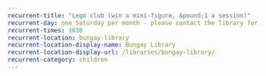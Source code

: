 ```yaml
---
recurrent-title: "Lego club (win a mini-figure, &pound;1 a session)"
recurrent-day: one Saturday per month - please contact the library for dates
recurrent-times: 1030
recurrent-location: bungay-library
recurrent-location-display-name: Bungay Library
recurrent-location-display-url: /libraries/bungay-library/
recurrent-category: children
---
```

